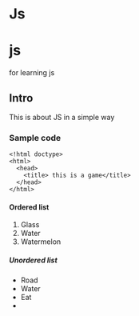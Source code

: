 <h1>Js</h1>

# js
for learning js
## Intro
This is about JS in a simple way
### Sample code
```
<!html doctype>
<html>
  <head>
    <title> this is a game</title>
  </head>
</html>
```

<!html doctype>
<html>
  <head>
    <title> this is a game</title>
  </head>
</html>


#### Ordered list 
1. Glass
2. Water
3. Watermelon
   
##### Unordered list
- Road
- Water
- Eat
-  
